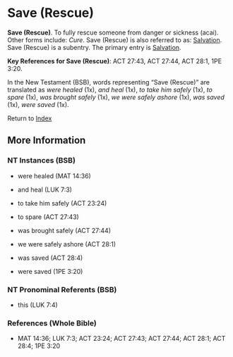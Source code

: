 # Save (Rescue)
**Save (Rescue)**. 
To fully rescue someone from danger or sickness (acai). 
Other forms include: 
*Cure*. 
Save (Rescue) is also referred to as: 
[Salvation](Salvation.md). 
Save (Rescue) is a subentry. The primary entry is 
[Salvation](Salvation.md). 


**Key References for Save (Rescue)**: 
ACT 27:43, ACT 27:44, ACT 28:1, 1PE 3:20. 




In the New Testament (BSB), words representing “Save (Rescue)” are translated as 
*were healed* (1x), *and heal* (1x), *to take him safely* (1x), *to spare* (1x), *was brought safely* (1x), *we were safely ashore* (1x), *was saved* (1x), *were saved* (1x). 


Return to [Index](00-Index.md)

## More Information

### NT Instances (BSB)

* were healed (MAT 14:36)

* and heal (LUK 7:3)

* to take him safely (ACT 23:24)

* to spare (ACT 27:43)

* was brought safely (ACT 27:44)

* we were safely ashore (ACT 28:1)

* was saved (ACT 28:4)

* were saved (1PE 3:20)



### NT Pronominal Referents (BSB)

* this (LUK 7:4)



### References (Whole Bible)

* MAT 14:36; LUK 7:3; ACT 23:24; ACT 27:43; ACT 27:44; ACT 28:1; ACT 28:4; 1PE 3:20



